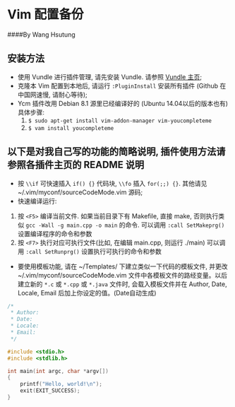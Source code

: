 # Vim 配置备份

####By Wang Hsutung

## 安装方法

* 使用 Vundle 进行插件管理, 请先安装 Vundle. 请参照 [Vundle 主页](https://github.com/VundleVim/Vundle.vim);
* 克隆本 Vim 配置到本地后, 请运行 `:PluginInstall` 安装所有插件 (Github 在中国网速慢, 请耐心等待);
* Ycm 插件改用 Debian 8.1 源里已经编译好的 (Ubuntu 14.04以后的版本也有)
    具体步骤:
    1. `$ sudo apt-get install vim-addon-manager vim-youcompleteme`
    2. `$ vam install youcompleteme`

## 以下是对我自己写的功能的简略说明, 插件使用方法请参照各插件主页的 README 说明


* 按 `\\if` 可快速插入 `if() {}` 代码块, `\\fo` 插入 `for(;;) {}`. 其他请见 ~/.vim/myconf/sourceCodeMode.vim 源码;
* 快速编译运行:
 1. 按 `<F5>` 编译当前文件. 如果当前目录下有 Makefile, 直接 make, 否则执行类似 `gcc -Wall -g main.cpp -o main` 的命令.
 可以调用 `:call SetMakeprg()` 设置编译程序的命令和参数
 2. 按 `<F7>` 执行对应可执行文件(比如, 在编辑 main.cpp, 则运行 ./main)
 可以调用 `:call SetRunprg()` 设置执行可执行的命令和参数
* 要使用模板功能, 请在 ~/Templates/ 下建立类似一下代码的模板文件, 并更改 ~/.vim/myconf/sourceCodeMode.vim 文件中各模板文件的路经变量。以后建立新的 `*.c` 或 `*.cpp` 或 `*.java` 文件时, 会载入模板文件并在 Author, Date, Locale, Email 后加上你设定的值。(Date自动生成)

```C
/*
 * Author:
 * Date:
 * Locale:
 * Email:
 */

#include <stdio.h>
#include <stdlib.h>

int main(int argc, char *argv[])
{
    printf("Hello, world!\n");
    exit(EXIT_SUCCESS);
}
```
